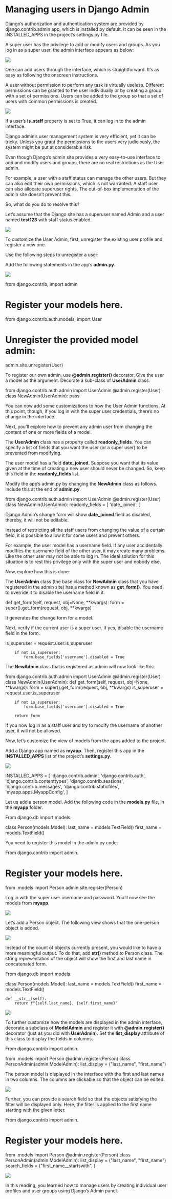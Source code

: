 <h1>Managing users in Django Admin</h1>

Django’s authorization and authentication system are provided by django.contrib.admin app, which is installed by default. It can be seen in the INSTALLED_APPS in the project’s settings.py file.

A super user has the privilege to add or modify users and groups. As you log in as a super user, the admin interface appears as below:

<img src='MUDA1.png'>

One can add users through the interface, which is straightforward. It’s as easy as following the onscreen instructions.

A user without permission to perform any task is virtually useless. Different permissions can be granted to the user individually or by creating a group with a set of permissions. Users can be added to the group so that a set of users with common permissions is created. 

<img src='MUDA2.png'>

If a user’s <b>is_staff</b> property is set to True, it can log in to the admin interface. 

Django admin’s user management system is very efficient, yet it can be tricky. Unless you grant the permissions to the users very judiciously, the system might be put at considerable risk.

Even though Django’s admin site provides a very easy-to-use interface to add and modify users and groups, there are no real restrictions as the User admin. 

For example, a user with a staff status can manage the other users. But they can also edit their own permissions, which is not warranted. A staff user can also allocate superuser rights. The out-of-box implementation of the admin site doesn’t prevent this. 

So, what do you do to resolve this?

Let’s assume that the Django site has a superuser named Admin and a user named <b>test123</b> with staff status enabled.

<img src='MUDA3.png'>

To customize the User Admin, first, unregister the existing user profile and register a new one.

Use the following steps to unregister a user:

Add the following statements in the app’s <b>admin.py</b>.

<img src='MUDA4.png'>

from django.contrib, import admin 
# Register your models here.  
from django.contrib.auth.models, import User 
# Unregister the provided model admin:  
admin.site.unregister(User) 

To register our own admin, use <b>@admin.register() </b>decorator. Give the user a model as the argument. Decorate a sub-class of <b>UserAdmin</b> class.

from django.contrib.auth.admin import UserAdmin 
@admin.register(User) 
class NewAdmin(UserAdmin): 
    pass 

You can now add some customizations to how the User Admin functions. At this point, though, if you log in with the super user credentials, there’s no change in the interface.

Next, you’ll explore how to prevent any admin user from changing the content of one or more fields of a model.

The <b>UserAdmin</b> class has a property called <b>readonly_fields</b>. You can specify a list of fields that you want the user (or a super user) to be prevented from modifying.

The user model has a field <b>date_joined</b>. Suppose you want that its value given at the time of creating a new user should never be changed. So, keep this field in the <b>readonly_fields</b> list.

Modify the app’s admin.py by changing the <b>NewAdmin</b> class as follows. Include this at the end of <b>admin.py</b>.

from django.contrib.auth.admin import UserAdmin 
@admin.register(User) 
class NewAdmin(UserAdmin): 
    readonly_fields = [ 
        'date_joined', 
    ] 

Django Admin’s change form will show <b>date_joined</b> field as disabled, thereby, it will not be editable.

Instead of restricting all the staff users from changing the value of a certain field, it is possible to allow it for some users and prevent others.

For example, the user model has a username field. If any user accidentally modifies the username field of the other user, it may create many problems. Like the other user may not be able to log in. The ideal solution for this situation is to rest this privilege only with the super user and nobody else.

Now, explore how this is done:

The <b>UserAdmin</b> class (the base class for <b>NewAdmin</b> class that you have registered in the admin site) has a method known as <b>get_form()</b>. You need to override it to disable the username field in it.

def get_form(self, request, obj=None, **kwargs): 
        form = super().get_form(request, obj, **kwargs) 

It generates the change form for a model.

Next, verify if the current user is a super user. If yes, disable the username field in the form.

is_superuser = request.user.is_superuser 

        if not is_superuser: 
            form.base_fields['username'].disabled = True 

The <b>NewAdmin</b> class that is registered as admin will now look like this:

from django.contrib.auth.admin import UserAdmin 
@admin.register(User) 
class NewAdmin(UserAdmin): 
    def get_form(self, request, obj=None, **kwargs): 
        form = super().get_form(request, obj, **kwargs) 
        is_superuser = request.user.is_superuser 

        if not is_superuser: 
            form.base_fields['username'].disabled = True 

        return form 

If you now log in as a staff user and try to modify the username of another user, it will not be allowed.

Now, let’s customize the view of models from the apps added to the project.

Add a Django app named as <b>myapp</b>. Then, register this app in the <b>INSTALLED_APPS</b> list of the project’s <b>settings.py</b>.

<img src='MUDA5.png'>

INSTALLED_APPS = [ 
    'django.contrib.admin', 
    'django.contrib.auth', 
    'django.contrib.contenttypes', 
    'django.contrib.sessions', 
    'django.contrib.messages', 
    'django.contrib.staticfiles', 
    'myapp.apps.MyappConfig', 
] 

Let us add a person model. Add the following code in the <b>models.py</b> file, in the <b>myapp</b> folder.

From django.db import models. 

class Person(models.Model): 
    last_name = models.TextField() 
    first_name = models.TextField() 

You need to register this model in the admin.py code.

From django.contrib import admin. 

# Register your models here. 
from .models import Person 
admin.site.register(Person) 


Log in with the super user username and password. You’ll now see the models from <b>myapp</b>.

<img src='MUDA6.png'>

Let’s add a Person object. The following view shows that the one-person object is added.

<img src='MUDA7.png'>

Instead of the count of objects currently present, you would like to have a more meaningful output. To do that, add <b>__str__()</b> method to Person class. The string representation of the object will show the first and last name in concatenated form.

From django.db import models. 

class Person(models.Model): 
    last_name = models.TextField() 
    first_name = models.TextField() 

    def __str__(self): 
        return f"{self.last_name}, {self.first_name}" 


<img src='MUDA8.png'>

To further customize how the models are displayed in the admin interface, decorate a subclass of <b>ModelAdmin</b> and register it with <b>@admin.register()</b> decorator (just as you did with <b>UserAdmin</b>). Set the <b>list_display </b>attribute of this class to display the fields in columns.

From django.contrib import admin. 

from .models import Person 
@admin.register(Person) 
class PersonAdmin(admin.ModelAdmin): 
    list_display = ("last_name", "first_name") 

The person model is displayed in the interface with the first and last names in two columns. The columns are clickable so that the object can be edited.

<img src='MUDA9.png'>

Further, you can provide a search field so that the objects satisfying the filter will be displayed only. Here, the filter is applied to the first name starting with the given letter.

From django.contrib import admin. 

# Register your models here. 
from .models import Person 
@admin.register(Person) 
class PersonAdmin(admin.ModelAdmin): 
    list_display = ("last_name", "first_name") 
    search_fields = ("first_name__startswith", ) 

<img src='MUDA10.png'>

In this reading, you learned how to manage users by creating individual user profiles and user groups using Django’s Admin panel.